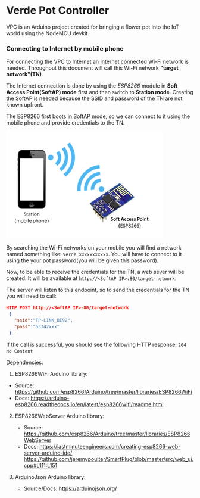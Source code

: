 # Verde Pot Controller

VPC is an Arduino project created for bringing a flower pot into the IoT world using the NodeMCU devkit.



 ### Connecting to Internet by mobile phone
For connecting the VPC to Internet an Internet connected Wi-Fi network is needed. Throughout this document will call this Wi-Fi network **"target network"(TN)**.  

The Internet connection is done by using the *ESP8266* module in **Soft Access Point(SoftAP) mode** first and then switch to **Station mode**. Creating the SoftAP is needed because the SSID and password of the TN are not known upfront.

The ESP8266 first boots in SoftAP mode, so we can connect to it using the mobile phone and provide credentials to the TN.

![ESP8266 Soft Access Point mode](doc/images/SAP_mode.png "ESP8266 Soft Access Point mode")

By searching the Wi-Fi networks on your mobile you will find a network named something like: `Verde_xxxxxxxxxxx`. You will have to connect to it using the your pot password(you will be given this password).

Now, to be able to receive the credentials for the TN, a web sever will be created. It will be available at `http://<SoftAP IP>:80/target-network`.

 The server will listen to this endpoint, so to send the credentials for the TN you will need to call:
```json
HTTP POST http://<SoftAP IP>:80/target-network
 {
   "ssid":"TP-LINK_BE92",
   "pass":"53342xxx"
 }
```
If the call is successful, you should see the following HTTP response:
`204 No Content`



Dependencies:
1.  ESP8266WiFi Arduino library:

  * Source: https://github.com/esp8266/Arduino/tree/master/libraries/ESP8266WiFi
  * Docs: https://arduino-esp8266.readthedocs.io/en/latest/esp8266wifi/readme.html

2. ESP8266WebServer Arduino library:
    * Source: https://github.com/esp8266/Arduino/tree/master/libraries/ESP8266WebServer
    * Docs: https://lastminuteengineers.com/creating-esp8266-web-server-arduino-ide/
      https://github.com/jeremypoulter/SmartPlug/blob/master/src/web_ui.cpp#L111:L151

3. ArduinoJson Arduino library:
    * Source/Docs: https://arduinojson.org/
